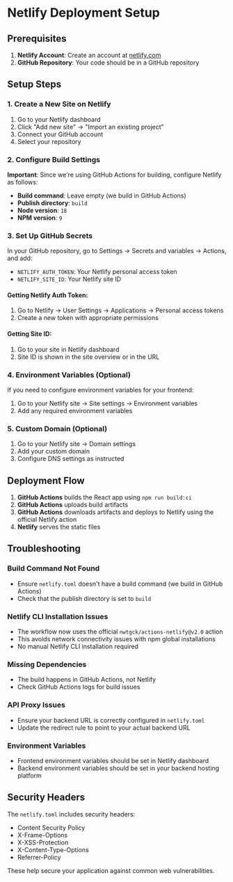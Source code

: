 # Netlify Deployment Setup

## Prerequisites

1. **Netlify Account**: Create an account at [netlify.com](https://netlify.com)
2. **GitHub Repository**: Your code should be in a GitHub repository

## Setup Steps

### 1. Create a New Site on Netlify

1. Go to your Netlify dashboard
2. Click "Add new site" → "Import an existing project"
3. Connect your GitHub account
4. Select your repository

### 2. Configure Build Settings

**Important**: Since we're using GitHub Actions for building, configure Netlify as follows:

- **Build command**: Leave empty (we build in GitHub Actions)
- **Publish directory**: `build`
- **Node version**: `18`
- **NPM version**: `9`

### 3. Set Up GitHub Secrets

In your GitHub repository, go to Settings → Secrets and variables → Actions, and add:

- `NETLIFY_AUTH_TOKEN`: Your Netlify personal access token
- `NETLIFY_SITE_ID`: Your Netlify site ID

#### Getting Netlify Auth Token:
1. Go to Netlify → User Settings → Applications → Personal access tokens
2. Create a new token with appropriate permissions

#### Getting Site ID:
1. Go to your site in Netlify dashboard
2. Site ID is shown in the site overview or in the URL

### 4. Environment Variables (Optional)

If you need to configure environment variables for your frontend:

1. Go to your Netlify site → Site settings → Environment variables
2. Add any required environment variables

### 5. Custom Domain (Optional)

1. Go to your Netlify site → Domain settings
2. Add your custom domain
3. Configure DNS settings as instructed

## Deployment Flow

1. **GitHub Actions** builds the React app using `npm run build:ci`
2. **GitHub Actions** uploads build artifacts
3. **GitHub Actions** downloads artifacts and deploys to Netlify using the official Netlify action
4. **Netlify** serves the static files

## Troubleshooting

### Build Command Not Found
- Ensure `netlify.toml` doesn't have a build command (we build in GitHub Actions)
- Check that the publish directory is set to `build`

### Netlify CLI Installation Issues
- The workflow now uses the official `nwtgck/actions-netlify@v2.0` action
- This avoids network connectivity issues with npm global installations
- No manual Netlify CLI installation required

### Missing Dependencies
- The build happens in GitHub Actions, not Netlify
- Check GitHub Actions logs for build issues

### API Proxy Issues
- Ensure your backend URL is correctly configured in `netlify.toml`
- Update the redirect rule to point to your actual backend URL

### Environment Variables
- Frontend environment variables should be set in Netlify dashboard
- Backend environment variables should be set in your backend hosting platform

## Security Headers

The `netlify.toml` includes security headers:
- Content Security Policy
- X-Frame-Options
- X-XSS-Protection
- X-Content-Type-Options
- Referrer-Policy

These help secure your application against common web vulnerabilities.
